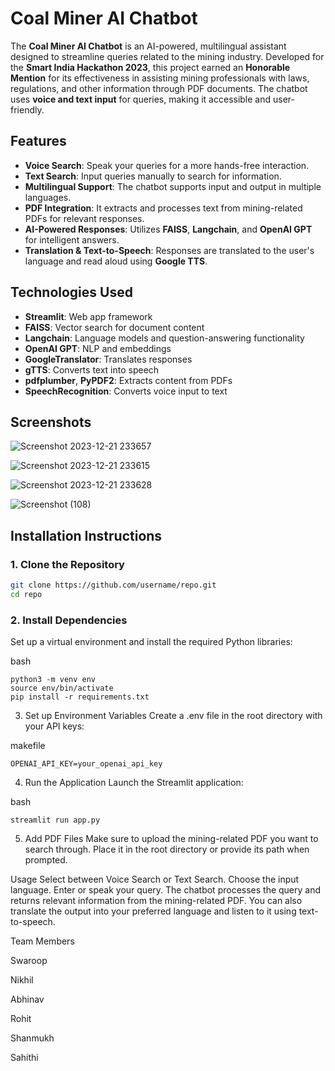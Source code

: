 # Coal Miner AI Chatbot

The **Coal Miner AI Chatbot** is an AI-powered, multilingual assistant designed to streamline queries related to the mining industry. Developed for the **Smart India Hackathon 2023**, this project earned an **Honorable Mention** for its effectiveness in assisting mining professionals with laws, regulations, and other information through PDF documents. The chatbot uses **voice and text input** for queries, making it accessible and user-friendly.

## Features
- **Voice Search**: Speak your queries for a more hands-free interaction.
- **Text Search**: Input queries manually to search for information.
- **Multilingual Support**: The chatbot supports input and output in multiple languages.
- **PDF Integration**: It extracts and processes text from mining-related PDFs for relevant responses.
- **AI-Powered Responses**: Utilizes **FAISS**, **Langchain**, and **OpenAI GPT** for intelligent answers.
- **Translation & Text-to-Speech**: Responses are translated to the user's language and read aloud using **Google TTS**.

## Technologies Used
- **Streamlit**: Web app framework
- **FAISS**: Vector search for document content
- **Langchain**: Language models and question-answering functionality
- **OpenAI GPT**: NLP and embeddings
- **GoogleTranslator**: Translates responses
- **gTTS**: Converts text into speech
- **pdfplumber**, **PyPDF2**: Extracts content from PDFs
- **SpeechRecognition**: Converts voice input to text

## Screenshots


![Screenshot 2023-12-21 233657](https://github.com/user-attachments/assets/6ff05efd-bb69-4c1d-ae49-6728f8426596)




![Screenshot 2023-12-21 233615](https://github.com/user-attachments/assets/ba3032bb-4d57-49c0-9b6b-73bf565b6223)


![Screenshot 2023-12-21 233628](https://github.com/user-attachments/assets/29d77cb3-14fd-4209-bcff-5945824be4dd)



![Screenshot (108)](https://github.com/user-attachments/assets/9c07d874-acb8-4e42-ad96-eaa71cb04dc9)


## Installation Instructions

### 1. Clone the Repository
```bash
git clone https://github.com/username/repo.git
cd repo
```
### 2. Install Dependencies
Set up a virtual environment and install the required Python libraries:

bash
```
python3 -m venv env
source env/bin/activate
pip install -r requirements.txt
```
3. Set up Environment Variables
Create a .env file in the root directory with your API keys:

makefile
```
OPENAI_API_KEY=your_openai_api_key
```
4. Run the Application
Launch the Streamlit application:

bash
```
streamlit run app.py
```
5. Add PDF Files
Make sure to upload the mining-related PDF you want to search through. Place it in the root directory or provide its path when prompted.

Usage
Select between Voice Search or Text Search.
Choose the input language.
Enter or speak your query.
The chatbot processes the query and returns relevant information from the mining-related PDF.
You can also translate the output into your preferred language and listen to it using text-to-speech.

Team Members

Swaroop

Nikhil

Abhinav

Rohit

Shanmukh

Sahithi
